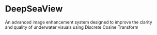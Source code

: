# DeepSeaView
An advanced image enhancement system designed to improve the clarity and quality of underwater visuals using Discrete Cosine Transform

